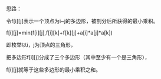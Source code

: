 思路：

令f[i][j]表示一个顶点为i~j的多边形，被剖分后所获得的最小乘积。

f[i][j]=min(f[i][j],f[i][k]+f[k][j]+a[i]*a[j]*a[k])

即枚举以i，j为顶点的三角形，

把多边形f[i][j]分成了三个多边形（其中至少有一个是三角形），

f[i][j]就等于这些多边形的最小乘积之和。
